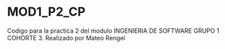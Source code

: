 # MOD1_P2_CP
Codigo para la practica 2 del modulo INGENIERIA DE SOFTWARE GRUPO 1 COHORTE 3. Realizado por Mateo Rengel
